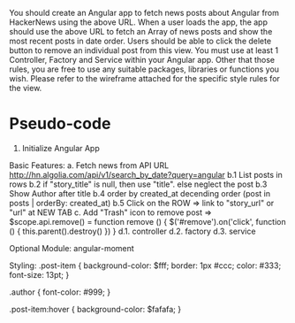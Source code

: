 You should create an Angular app to fetch news posts about Angular from HackerNews using the above URL.
When a user loads the app, the app should use the above URL to fetch an Array of news posts and show the most recent posts in date order.
Users should be able to click the delete button to remove an individual post from this view.
You must use at least 1 Controller, Factory and Service within your Angular app.
Other that those rules, you are free to use any suitable packages, libraries or functions you wish.
Please refer to the wireframe attached for the specific style rules for the view.


Pseudo-code
===========
1. Initialize Angular App

Basic Features:
a. Fetch news from API URL
http://hn.algolia.com/api/v1/search_by_date?query=angular
b.1 List posts in rows
b.2 if "story_title" is null, then use "title". else neglect the post
b.3 Show Author after title
b.4 order by created_at decending order (post in posts | orderBy: created_at)
b.5 Click on the ROW => link to "story_url" or "url" at NEW TAB
c. Add "Trash" icon to remove post => $scope.api.remove() = function remove () {
  $('#remove').on('click', function () {
    this.parent().destroy()
  })
}
d.1. controller
d.2. factory
d.3. service

Optional Module:
angular-moment


Styling:
.post-item {
  background-color: $fff;
  border: 1px #ccc;
  color: #333;
  font-size: 13pt;
}

.author {
  font-color: #999;
}

.post-item:hover {
  background-color: $fafafa;
}